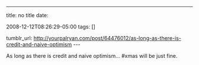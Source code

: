 ---
title: no title
date:

 2008-12-12T08:26:29-05:00 
tags:  []

tumblr_url:
http://yourpalryan.com/post/64476012/as-long-as-there-is-credit-and-naive-optimism
\-\--

As long as there is credit and naive optimism... \#xmas will be just
fine.
